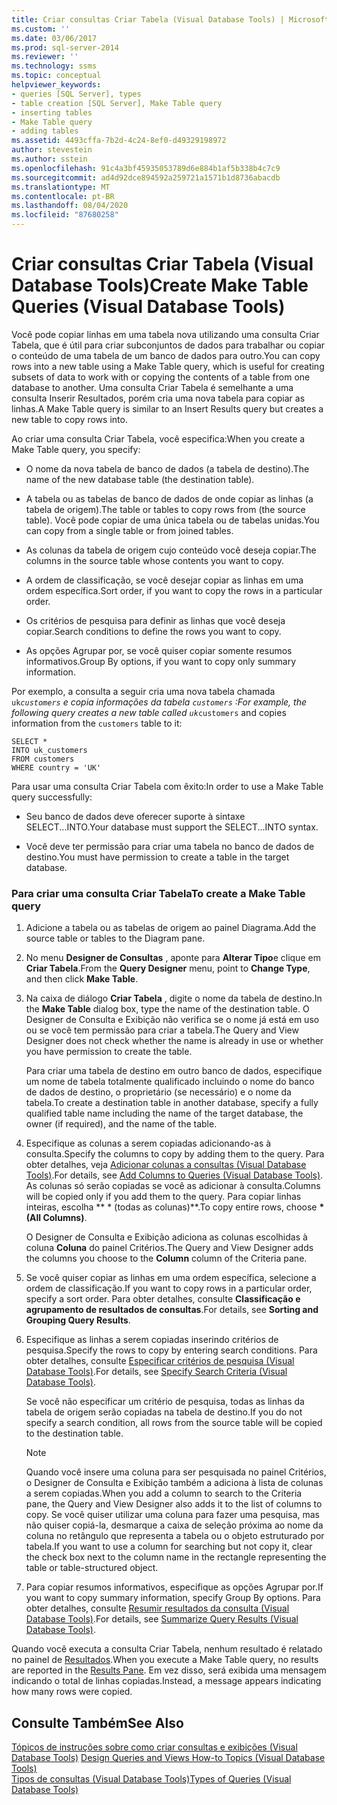 ```yaml
---
title: Criar consultas Criar Tabela (Visual Database Tools) | Microsoft Docs
ms.custom: ''
ms.date: 03/06/2017
ms.prod: sql-server-2014
ms.reviewer: ''
ms.technology: ssms
ms.topic: conceptual
helpviewer_keywords:
- queries [SQL Server], types
- table creation [SQL Server], Make Table query
- inserting tables
- Make Table query
- adding tables
ms.assetid: 4493cffa-7b2d-4c24-8ef0-d49329198972
author: stevestein
ms.author: sstein
ms.openlocfilehash: 91c4a3bf45935053789d6e884b1af5b338b4c7c9
ms.sourcegitcommit: ad4d92dce894592a259721a1571b1d8736abacdb
ms.translationtype: MT
ms.contentlocale: pt-BR
ms.lasthandoff: 08/04/2020
ms.locfileid: "87680258"
---
```

# <a name="create-make-table-queries-visual-database-tools"></a><span data-ttu-id="b5c59-102">Criar consultas Criar Tabela (Visual Database Tools)</span><span class="sxs-lookup"><span data-stu-id="b5c59-102">Create Make Table Queries (Visual Database Tools)</span></span>
  <span data-ttu-id="b5c59-103">Você pode copiar linhas em uma tabela nova utilizando uma consulta Criar Tabela, que é útil para criar subconjuntos de dados para trabalhar ou copiar o conteúdo de uma tabela de um banco de dados para outro.</span><span class="sxs-lookup"><span data-stu-id="b5c59-103">You can copy rows into a new table using a Make Table query, which is useful for creating subsets of data to work with or copying the contents of a table from one database to another.</span></span> <span data-ttu-id="b5c59-104">Uma consulta Criar Tabela é semelhante a uma consulta Inserir Resultados, porém cria uma nova tabela para copiar as linhas.</span><span class="sxs-lookup"><span data-stu-id="b5c59-104">A Make Table query is similar to an Insert Results query but creates a new table to copy rows into.</span></span>  
  
 <span data-ttu-id="b5c59-105">Ao criar uma consulta Criar Tabela, você especifica:</span><span class="sxs-lookup"><span data-stu-id="b5c59-105">When you create a Make Table query, you specify:</span></span>  
  
-   <span data-ttu-id="b5c59-106">O nome da nova tabela de banco de dados (a tabela de destino).</span><span class="sxs-lookup"><span data-stu-id="b5c59-106">The name of the new database table (the destination table).</span></span>  
  
-   <span data-ttu-id="b5c59-107">A tabela ou as tabelas de banco de dados de onde copiar as linhas (a tabela de origem).</span><span class="sxs-lookup"><span data-stu-id="b5c59-107">The table or tables to copy rows from (the source table).</span></span> <span data-ttu-id="b5c59-108">Você pode copiar de uma única tabela ou de tabelas unidas.</span><span class="sxs-lookup"><span data-stu-id="b5c59-108">You can copy from a single table or from joined tables.</span></span>  
  
-   <span data-ttu-id="b5c59-109">As colunas da tabela de origem cujo conteúdo você deseja copiar.</span><span class="sxs-lookup"><span data-stu-id="b5c59-109">The columns in the source table whose contents you want to copy.</span></span>  
  
-   <span data-ttu-id="b5c59-110">A ordem de classificação, se você desejar copiar as linhas em uma ordem específica.</span><span class="sxs-lookup"><span data-stu-id="b5c59-110">Sort order, if you want to copy the rows in a particular order.</span></span>  
  
-   <span data-ttu-id="b5c59-111">Os critérios de pesquisa para definir as linhas que você deseja copiar.</span><span class="sxs-lookup"><span data-stu-id="b5c59-111">Search conditions to define the rows you want to copy.</span></span>  
  
-   <span data-ttu-id="b5c59-112">As opções Agrupar por, se você quiser copiar somente resumos informativos.</span><span class="sxs-lookup"><span data-stu-id="b5c59-112">Group By options, if you want to copy only summary information.</span></span>  
  
 <span data-ttu-id="b5c59-113">Por exemplo, a consulta a seguir cria uma nova tabela chamada `uk`_`customers` e copia informações da tabela `customers` :</span><span class="sxs-lookup"><span data-stu-id="b5c59-113">For example, the following query creates a new table called `uk`_`customers` and copies information from the `customers` table to it:</span></span>  
  
```  
SELECT *   
INTO uk_customers  
FROM customers  
WHERE country = 'UK'  
```  
  
 <span data-ttu-id="b5c59-114">Para usar uma consulta Criar Tabela com êxito:</span><span class="sxs-lookup"><span data-stu-id="b5c59-114">In order to use a Make Table query successfully:</span></span>  
  
-   <span data-ttu-id="b5c59-115">Seu banco de dados deve oferecer suporte à sintaxe SELECT...INTO.</span><span class="sxs-lookup"><span data-stu-id="b5c59-115">Your database must support the SELECT...INTO syntax.</span></span>  
  
-   <span data-ttu-id="b5c59-116">Você deve ter permissão para criar uma tabela no banco de dados de destino.</span><span class="sxs-lookup"><span data-stu-id="b5c59-116">You must have permission to create a table in the target database.</span></span>  
  
### <a name="to-create-a-make-table-query"></a><span data-ttu-id="b5c59-117">Para criar uma consulta Criar Tabela</span><span class="sxs-lookup"><span data-stu-id="b5c59-117">To create a Make Table query</span></span>  
  
1.  <span data-ttu-id="b5c59-118">Adicione a tabela ou as tabelas de origem ao painel Diagrama.</span><span class="sxs-lookup"><span data-stu-id="b5c59-118">Add the source table or tables to the Diagram pane.</span></span>  
  
2.  <span data-ttu-id="b5c59-119">No menu **Designer de Consultas** , aponte para **Alterar Tipo**e clique em **Criar Tabela**.</span><span class="sxs-lookup"><span data-stu-id="b5c59-119">From the **Query Designer** menu, point to **Change Type**, and then click **Make Table**.</span></span>  
  
3.  <span data-ttu-id="b5c59-120">Na caixa de diálogo **Criar Tabela** , digite o nome da tabela de destino.</span><span class="sxs-lookup"><span data-stu-id="b5c59-120">In the **Make Table** dialog box, type the name of the destination table.</span></span> <span data-ttu-id="b5c59-121">O Designer de Consulta e Exibição não verifica se o nome já está em uso ou se você tem permissão para criar a tabela.</span><span class="sxs-lookup"><span data-stu-id="b5c59-121">The Query and View Designer does not check whether the name is already in use or whether you have permission to create the table.</span></span>  
  
     <span data-ttu-id="b5c59-122">Para criar uma tabela de destino em outro banco de dados, especifique um nome de tabela totalmente qualificado incluindo o nome do banco de dados de destino, o proprietário (se necessário) e o nome da tabela.</span><span class="sxs-lookup"><span data-stu-id="b5c59-122">To create a destination table in another database, specify a fully qualified table name including the name of the target database, the owner (if required), and the name of the table.</span></span>  
  
4.  <span data-ttu-id="b5c59-123">Especifique as colunas a serem copiadas adicionando-as à consulta.</span><span class="sxs-lookup"><span data-stu-id="b5c59-123">Specify the columns to copy by adding them to the query.</span></span> <span data-ttu-id="b5c59-124">Para obter detalhes, veja [Adicionar colunas a consultas &#40;Visual Database Tools&#41;](visual-database-tools.md).</span><span class="sxs-lookup"><span data-stu-id="b5c59-124">For details, see [Add Columns to Queries &#40;Visual Database Tools&#41;](visual-database-tools.md).</span></span> <span data-ttu-id="b5c59-125">As colunas só serão copiadas se você as adicionar à consulta.</span><span class="sxs-lookup"><span data-stu-id="b5c59-125">Columns will be copied only if you add them to the query.</span></span> <span data-ttu-id="b5c59-126">Para copiar linhas inteiras, escolha \*\* \* (todas as colunas)\*\*.</span><span class="sxs-lookup"><span data-stu-id="b5c59-126">To copy entire rows, choose **\* (All Columns)**.</span></span>  
  
     <span data-ttu-id="b5c59-127">O Designer de Consulta e Exibição adiciona as colunas escolhidas à coluna **Coluna** do painel Critérios.</span><span class="sxs-lookup"><span data-stu-id="b5c59-127">The Query and View Designer adds the columns you choose to the **Column** column of the Criteria pane.</span></span>  
  
5.  <span data-ttu-id="b5c59-128">Se você quiser copiar as linhas em uma ordem específica, selecione a ordem de classificação.</span><span class="sxs-lookup"><span data-stu-id="b5c59-128">If you want to copy rows in a particular order, specify a sort order.</span></span> <span data-ttu-id="b5c59-129">Para obter detalhes, consulte **Classificação e agrupamento de resultados de consultas**.</span><span class="sxs-lookup"><span data-stu-id="b5c59-129">For details, see **Sorting and Grouping Query Results**.</span></span>  
  
6.  <span data-ttu-id="b5c59-130">Especifique as linhas a serem copiadas inserindo critérios de pesquisa.</span><span class="sxs-lookup"><span data-stu-id="b5c59-130">Specify the rows to copy by entering search conditions.</span></span> <span data-ttu-id="b5c59-131">Para obter detalhes, consulte [Especificar critérios de pesquisa &#40;Visual Database Tools&#41;](specify-search-criteria-visual-database-tools.md).</span><span class="sxs-lookup"><span data-stu-id="b5c59-131">For details, see [Specify Search Criteria &#40;Visual Database Tools&#41;](specify-search-criteria-visual-database-tools.md).</span></span>  
  
     <span data-ttu-id="b5c59-132">Se você não especificar um critério de pesquisa, todas as linhas da tabela de origem serão copiadas na tabela de destino.</span><span class="sxs-lookup"><span data-stu-id="b5c59-132">If you do not specify a search condition, all rows from the source table will be copied to the destination table.</span></span>  
  
    > [!NOTE]  
    >  <span data-ttu-id="b5c59-133">Quando você insere uma coluna para ser pesquisada no painel Critérios, o Designer de Consulta e Exibição também a adiciona à lista de colunas a serem copiadas.</span><span class="sxs-lookup"><span data-stu-id="b5c59-133">When you add a column to search to the Criteria pane, the Query and View Designer also adds it to the list of columns to copy.</span></span> <span data-ttu-id="b5c59-134">Se você quiser utilizar uma coluna para fazer uma pesquisa, mas não quiser copiá-la, desmarque a caixa de seleção próxima ao nome da coluna no retângulo que representa a tabela ou o objeto estruturado por tabela.</span><span class="sxs-lookup"><span data-stu-id="b5c59-134">If you want to use a column for searching but not copy it, clear the check box next to the column name in the rectangle representing the table or table-structured object.</span></span>  
  
7.  <span data-ttu-id="b5c59-135">Para copiar resumos informativos, especifique as opções Agrupar por.</span><span class="sxs-lookup"><span data-stu-id="b5c59-135">If you want to copy summary information, specify Group By options.</span></span> <span data-ttu-id="b5c59-136">Para obter detalhes, consulte [Resumir resultados da consulta &#40;Visual Database Tools&#41;](summarize-query-results-visual-database-tools.md).</span><span class="sxs-lookup"><span data-stu-id="b5c59-136">For details, see [Summarize Query Results &#40;Visual Database Tools&#41;](summarize-query-results-visual-database-tools.md).</span></span>  
  
 <span data-ttu-id="b5c59-137">Quando você executa a consulta Criar Tabela, nenhum resultado é relatado no painel de [Resultados](results-pane-visual-database-tools.md).</span><span class="sxs-lookup"><span data-stu-id="b5c59-137">When you execute a Make Table query, no results are reported in the [Results Pane](results-pane-visual-database-tools.md).</span></span> <span data-ttu-id="b5c59-138">Em vez disso, será exibida uma mensagem indicando o total de linhas copiadas.</span><span class="sxs-lookup"><span data-stu-id="b5c59-138">Instead, a message appears indicating how many rows were copied.</span></span>  
  
## <a name="see-also"></a><span data-ttu-id="b5c59-139">Consulte Também</span><span class="sxs-lookup"><span data-stu-id="b5c59-139">See Also</span></span>  
 <span data-ttu-id="b5c59-140">[Tópicos de instruções sobre como criar consultas e exibições &#40;Visual Database Tools&#41;](design-queries-and-views-how-to-topics-visual-database-tools.md) </span><span class="sxs-lookup"><span data-stu-id="b5c59-140">[Design Queries and Views How-to Topics &#40;Visual Database Tools&#41;](design-queries-and-views-how-to-topics-visual-database-tools.md) </span></span>  
 [<span data-ttu-id="b5c59-141">Tipos de consultas &#40;Visual Database Tools&#41;</span><span class="sxs-lookup"><span data-stu-id="b5c59-141">Types of Queries &#40;Visual Database Tools&#41;</span></span>](types-of-queries-visual-database-tools.md)  
  
  
